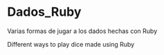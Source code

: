 # Dados_Ruby
Varias formas de jugar a los dados hechas con Ruby

Different ways to play dice made using Ruby
